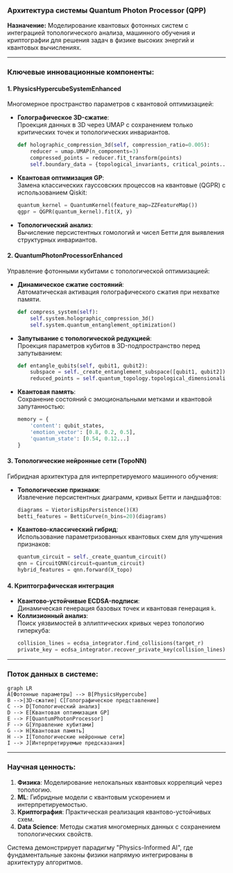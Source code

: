 ### Архитектура системы Quantum Photon Processor (QPP)

**Назначение:** Моделирование квантовых фотонных систем с интеграцией топологического анализа, машинного обучения и криптографии для решения задач в физике высоких энергий и квантовых вычислениях.

---

### Ключевые инновационные компоненты:

#### 1. **PhysicsHypercubeSystemEnhanced**
Многомерное пространство параметров с квантовой оптимизацией:
- **Голографическое 3D-сжатие**:  
  Проекция данных в 3D через UMAP с сохранением только критических точек и топологических инвариантов.
  ```python
  def holographic_compression_3d(self, compression_ratio=0.005):
      reducer = umap.UMAP(n_components=3)
      compressed_points = reducer.fit_transform(points)
      self.boundary_data = {topological_invariants, critical_points...}
  ```

- **Квантовая оптимизация GP**:  
  Замена классических гауссовских процессов на квантовые (QGPR) с использованием Qiskit:
  ```python
  quantum_kernel = QuantumKernel(feature_map=ZZFeatureMap())
  qgpr = QGPR(quantum_kernel).fit(X, y)
  ```

- **Топологический анализ**:  
  Вычисление персистентных гомологий и чисел Бетти для выявления структурных инвариантов.

#### 2. **QuantumPhotonProcessorEnhanced**
Управление фотонными кубитами с топологической оптимизацией:
- **Динамическое сжатие состояний**:  
  Автоматическая активация голографического сжатия при нехватке памяти.
  ```python
  def compress_system(self):
      self.system.holographic_compression_3d()
      self.system.quantum_entanglement_optimization()
  ```

- **Запутывание с топологической редукцией**:  
  Проекция параметров кубитов в 3D-подпространство перед запутыванием:
  ```python
  def entangle_qubits(self, qubit1, qubit2):
      subspace = self._create_entanglement_subspace([qubit1, qubit2])
      reduced_points = self.quantum_topology.topological_dimensionality_reduction(subspace)
  ```

- **Квантовая память**:  
  Сохранение состояний с эмоциональными метками и квантовой запутанностью:
  ```python
  memory = {
      'content': qubit_states, 
      'emotion_vector': [0.8, 0.2, 0.5],
      'quantum_state': [0.54, 0.12...]
  }
  ```

#### 3. **Топологические нейронные сети (TopoNN)**
Гибридная архитектура для интерпретируемого машинного обучения:
- **Топологические признаки**:  
  Извлечение персистентных диаграмм, кривых Бетти и ландшафтов:
  ```python
  diagrams = VietorisRipsPersistence()(X)
  betti_features = BettiCurve(n_bins=20)(diagrams)
  ```

- **Квантово-классический гибрид**:  
  Использование параметризованных квантовых схем для улучшения признаков:
  ```python
  quantum_circuit = self._create_quantum_circuit()
  qnn = CircuitQNN(circuit=quantum_circuit)
  hybrid_features = qnn.forward(X_topo)
  ```

#### 4. **Криптографическая интеграция**
- **Квантово-устойчивые ECDSA-подписи**:  
  Динамическая генерация базовых точек и квантовая генерация `k`.
- **Коллизионный анализ**:  
  Поиск уязвимостей в эллиптических кривых через топологию гиперкуба:
  ```python
  collision_lines = ecdsa_integrator.find_collisions(target_r)
  private_key = ecdsa_integrator.recover_private_key(collision_lines)
  ```

---

### Поток данных в системе:
```mermaid
graph LR
A[Фотонные параметры] --> B[PhysicsHypercube]
B -->|3D-сжатие| C[Голографическое представление]
C --> D[Топологический анализ]
D --> E[Квантовая оптимизация GP]
E --> F[QuantumPhotonProcessor]
F --> G[Управление кубитами]
G --> H[Квантовая память]
H --> I[Топологические нейронные сети]
I --> J[Интерпретируемые предсказания]
```

---

### Научная ценность:
1. **Физика**: Моделирование нелокальных квантовых корреляций через топологию.
2. **ML**: Гибридные модели с квантовым ускорением и интерпретируемостью.
3. **Криптография**: Практическая реализация квантово-устойчивых схем.
4. **Data Science**: Методы сжатия многомерных данных с сохранением топологических свойств.

Система демонстрирует парадигму "Physics-Informed AI", где фундаментальные законы физики напрямую интегрированы в архитектуру алгоритмов.
